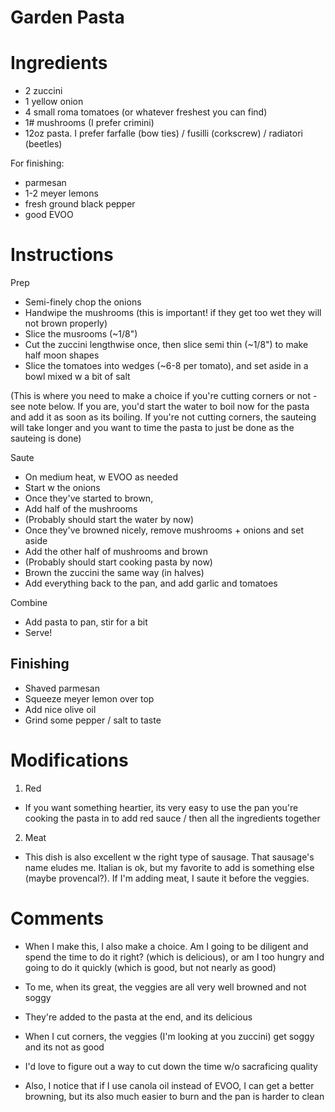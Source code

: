 # Garden Pasta

# Ingredients

- 2 zuccini
- 1 yellow onion
- 4 small roma tomatoes (or whatever freshest you can find)
- 1# mushrooms (I prefer crimini)
- 12oz pasta. I prefer farfalle (bow ties) / fusilli (corkscrew) / radiatori (beetles)

For finishing:

- parmesan
- 1-2 meyer lemons
- fresh ground black pepper
- good EVOO

# Instructions

Prep

- Semi-finely chop the onions
- Handwipe the mushrooms (this is important! if they get too wet they will not brown properly)
- Slice the musrooms (~1/8")
- Cut the zuccini lengthwise once, then slice semi thin (~1/8") to make half moon shapes
- Slice the tomatoes into wedges (~6-8 per tomato), and set aside in a bowl mixed w a bit of salt


(This is where you need to make a choice if you're cutting corners or not - see note below. If you are, you'd start the water to boil now for the pasta and add it as soon as its boiling. If you're not cutting corners, the sauteing will take longer and you want to time the pasta to just be done as the sauteing is done)

Saute

- On medium heat, w EVOO as needed
- Start w the onions
- Once they've started to brown,
- Add half of the mushrooms
- (Probably should start the water by now)
- Once they've browned nicely, remove mushrooms + onions and set aside
- Add the other half of mushrooms and brown
- (Probably should start cooking pasta by now)
- Brown the zuccini the same way (in halves)
- Add everything back to the pan, and add garlic and tomatoes

Combine

- Add pasta to pan, stir for a bit
- Serve!

## Finishing

- Shaved parmesan
- Squeeze meyer lemon over top
- Add nice olive oil
- Grind some pepper / salt to taste 

# Modifications

1. Red

- If you want something heartier, its very easy to use the pan you're cooking the pasta in to add red sauce / then all the ingredients together

2. Meat

- This dish is also excellent w the right type of sausage. That sausage's name eludes me. Italian is ok, but my favorite to add is something else (maybe provencal?). If I'm adding meat, I saute it before the veggies.

# Comments

- When I make this, I also make a choice. Am I going to be diligent and spend the time to do it right? (which is delicious), or am I too hungry and going to do it quickly (which is good, but not nearly as good)
- To me, when its great, the veggies are all very well browned and not soggy
- They're added to the pasta at the end, and its delicious
- When I cut corners, the veggies (I'm looking at you zuccini) get soggy and its not as good
- I'd love to figure out a way to cut down the time w/o sacraficing quality

- Also, I notice that if I use canola oil instead of EVOO, I can get a better browning, but its also much easier to burn and the pan is harder to clean
